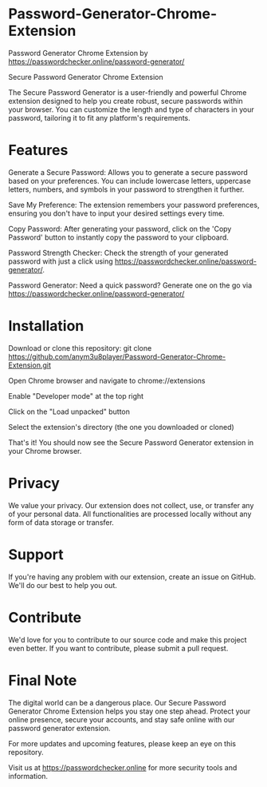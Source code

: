 # Password-Generator-Chrome-Extension
Password Generator Chrome Extension by https://passwordchecker.online/password-generator/

Secure Password Generator Chrome Extension

The Secure Password Generator is a user-friendly and powerful Chrome extension designed to help you create robust, secure passwords within your browser. You can customize the length and type of characters in your password, tailoring it to fit any platform's requirements.

# Features
Generate a Secure Password: Allows you to generate a secure password based on your preferences. You can include lowercase letters, uppercase letters, numbers, and symbols in your password to strengthen it further.

Save My Preference: The extension remembers your password preferences, ensuring you don't have to input your desired settings every time.

Copy Password: After generating your password, click on the 'Copy Password' button to instantly copy the password to your clipboard.

Password Strength Checker: Check the strength of your generated password with just a click using https://passwordchecker.online/password-generator/.

Password Generator: Need a quick password? Generate one on the go via https://passwordchecker.online/password-generator/

# Installation
Download or clone this repository: git clone https://github.com/anym3u8player/Password-Generator-Chrome-Extension.git

Open Chrome browser and navigate to chrome://extensions

Enable "Developer mode" at the top right

Click on the "Load unpacked" button

Select the extension's directory (the one you downloaded or cloned)

That's it! You should now see the Secure Password Generator extension in your Chrome browser.

# Privacy
We value your privacy. Our extension does not collect, use, or transfer any of your personal data. All functionalities are processed locally without any form of data storage or transfer.

# Support
If you're having any problem with our extension, create an issue on GitHub. We'll do our best to help you out.

# Contribute
We'd love for you to contribute to our source code and make this project even better. If you want to contribute, please submit a pull request.

# Final Note
The digital world can be a dangerous place. Our Secure Password Generator Chrome Extension helps you stay one step ahead. Protect your online presence, secure your accounts, and stay safe online with our password generator extension.

For more updates and upcoming features, please keep an eye on this repository.

Visit us at https://passwordchecker.online for more security tools and information.
